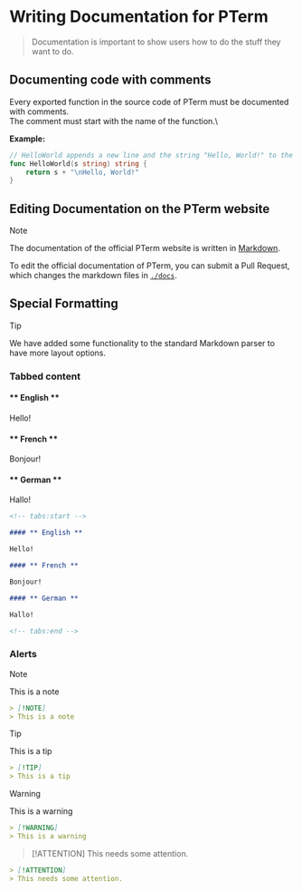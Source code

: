 # Writing Documentation for PTerm

> Documentation is important to show users how to do the stuff they want to do.

## Documenting code with comments

Every exported function in the source code of PTerm must be documented with comments.\
The comment must start with the name of the function.\

**Example:**

```go
// HelloWorld appends a new line and the string "Hello, World!" to the input and returns it.
func HelloWorld(s string) string {
	return s + "\nHello, World!"
}
```

## Editing Documentation on the PTerm website

> [!NOTE]
> The documentation of the official PTerm website is written in [Markdown](https://en.wikipedia.org/wiki/Markdown).

To edit the official documentation of PTerm, you can submit a Pull Request, which changes the markdown files in [`./docs`](https://github.com/avissian/pterm/tree/master/docs).

## Special Formatting

> [!TIP]
> We have added some functionality to the standard Markdown parser to have more layout options.

### Tabbed content

<!-- tabs:start -->

#### ** English **

Hello!

#### ** French **

Bonjour!

#### ** German **

Hallo!

<!-- tabs:end -->

```markdown
<!-- tabs:start -->

#### ** English **

Hello!

#### ** French **

Bonjour!

#### ** German **

Hallo!

<!-- tabs:end -->
```

### Alerts

> [!NOTE]
> This is a note

```markdown
> [!NOTE]
> This is a note
```

> [!TIP]
> This is a tip

```markdown
> [!TIP]
> This is a tip
```

> [!WARNING]
> This is a warning

```markdown
> [!WARNING]
> This is a warning
```

> [!ATTENTION]
> This needs some attention.

```markdown
> [!ATTENTION]
> This needs some attention.
```

